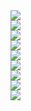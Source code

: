 <!DOCTYPE html>  
<html>  
<head>  
<meta charset="utf-8">  
</head>  

<body>  
<img style="display: block;" src="https://qcloudimg.tencent-cloud.cn/raw/c1a8df3f11998ead0baf351f726d4dca.gif" data-nonescope="true">
<img  style="display: block;cursor: pointer;" src="https://qcloudimg.tencent-cloud.cn/raw/33d068bc7150e32499669fe624d4d807.gif" data-nonescope="true">
<img style="display: block;cursor: pointer;" src="https://qcloudimg.tencent-cloud.cn/raw/d147dda46e174060c3fa52900c618a39.gif" data-nonescope="true">
<img  style="display: block;cursor: pointer;" src="https://qcloudimg.tencent-cloud.cn/raw/118245fdde0e375f4a25480734980442.gif" data-nonescope="true">
<img  style="display: block;cursor: pointer;" src="https://qcloudimg.tencent-cloud.cn/raw/c2b4565c9d171627ef4048653e1082c8.gif" data-nonescope="true">
<img  style="display: block;cursor: pointer;" src="https://qcloudimg.tencent-cloud.cn/raw/b1fe83c1e1847647dfe83d809ab70480.gif" data-nonescope="true">
<img  style="display: block;cursor: pointer;" src="https://qcloudimg.tencent-cloud.cn/raw/cba2e42c8fbcd20120526ca0e61f6aca.gif" data-nonescope="true">
<img  style="display: block;cursor: pointer;" src="https://qcloudimg.tencent-cloud.cn/raw/9eefaf73cfb42528e5ebf15a12727684.gif" data-nonescope="true">
<img  style="display: block;cursor: pointer;" src="https://qcloudimg.tencent-cloud.cn/raw/099a702725484d3bddbf9e0d7622ae77.gif" data-nonescope="true">
</html> 


